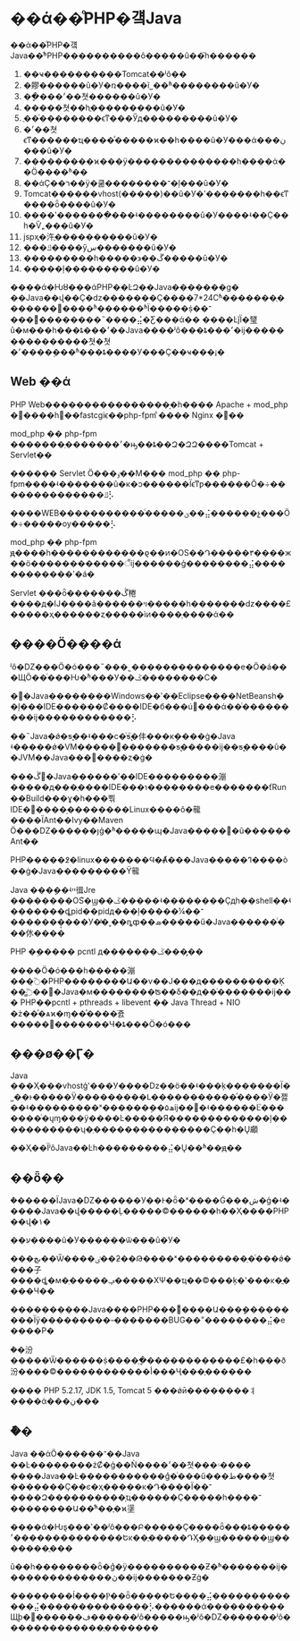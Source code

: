 # ��ά��ͦPHP�걬Java

��ά��ͦPHP�걬Java��ͬʱPHP����������õ�����û��֮һ������

1. ��ҹ����������Tomcat��ʲô��
2. �賿������û�У�ռ����ĩ˽��ʱ��������û�У�
3. ��ָ���׳��쳣������û�У�
4. �����쳣��һֱ���������û�У�
5. ֻ��ͨ��������ϵͳ���Ӳд���������û�У�
6. �׳��쳣ϵͳ������ҵ����ͣ�����ϰ��һ����û�У���ά���ڹ���û�У�
7. ���������ϰ���ÿ��������������һ����ά��Ӧ����ʱ��
8. ��άҪ��ר��ÿ�쿪��������־�ļ���û�У�
9. Tomcat������vhost\(�����\)��û�У�ʹ�������һ��ϵͳ����ȫ����û�У�
10. ����ʹ�������ֻ�ܶ��ʵ��������û�У����ʵ��Ҫ��һ�Ѷ˿���û�У�
11. jspҳ�汻ֲ����������û�У�
12. ���ݿ����ӳس�������û�У�
13. ���������һ�����϶��ڱ�����û�У�
14. �����ļ���������û�У�

����ά�Ƕȣ���άPHP��ĿԶ��Java�������ɡ� ��Java��վ��Ҫ�ǳ�������Ҫ����7\*24Сʱ�������ֻ�������׼����ʱ������ʱΪ�����ṩ��־���ܶ࿪��������˵����⣬�Ƹ���ά�� ����ĿǰΪ�㻹û�м���һ���ȶ���׳��Java����ʲô���ȶ���׳�ĳ���������������쳣�쳣�׳����ܹ���ʱ���ȶ����У���Ҫ��ҹ���¡�

## Web ��ά

PHP Web����������������֣�һ���� Apache + mod\_php �����һ׼��fastcgiϵ��php-fpm ͨ���� Nginx ���

mod\_php �� php-fpm �������ַ�������׳�ԣ��ȶ��Զ�ԶԶ����Tomcat + Servlet��

������ Servlet Ӧ���ٶ��Ϻ��� mod\_php �� php-fpm����ʵ�������û�к�ͻ������Ϊϵͳƿ������Ӧ�÷��������������ݿ⡣

����WEB�����������ͨ�����ؾ��⣬������չ���Ӧ�÷�����ѹ�����⡣

mod\_php �� php-fpm ԭ����һ������������ϱ��ͷ�OS��Դ�����۳����ж��ö������������꣬ĳ������ģ��������⣬������������ʹ�á�

Servlet ���ȫ�������ڴ棬����д�Ĳ����ã������ױ�����һ�������ǳ����£�����ҳ������ȥ�����ìͷ����ָ����ά��

## ����Ӧ����ά

ʲô�Ǳ���Ӧ�ó���˵���˾��������������е�Ӧ�á���ЩӦ��ͨ���Ƕ�ʱ���У��ػ��������С�

�󲿷�Java��������Windows��ʹ��Eclipse����NetBeansһ��ļ���IDE������Ȼ����IDE�б���ú󽻸���ά��ͨ���������ĳ������������⡣

��˵Java�ǿ�ƽ̨��ʵ���ϲ�ͬƽ̨֮�仹���кܴ����ġ�Java ʵ�����ǿ�VM�����޷�������ƽ̨�����ĳ��ƽ̨����û��JVM��Java���޷����ȥ�ġ�

���ڴ󲿷�Java������ʹ��IDE���������漰�����д���ֻ����IDE���ɿ��������е�������ťRun��Build���ɣ�һ���뿪IDE�޴����֣��������Linux����ô�㡣 ����ΪAnt��Ivy��Maven Ӧ���Ǳ������յģ�ʱ�����պܶ�Java�����߻�û������Ant��

PHP�����߶�linux�������Ϥ�̶Ⱥ���Java�����ߣ����ò��ġ�Java���������Ÿ㡣

Java ���ܷ��ʵײ㣬Jre ��������OS֮�ϣ��ػ�����ʵ��������Ҫдһ��shell��ʵ�������ȡpid��pidд���ļ�����¼��־�������̨���У�ֹͣ�˳��ȵȹ��ܣ�����ű�Java������ͨ���㲻����

PHP �ܹ����� pcntl д�������ػ����̡�

����Ӧ�ó���һ�����漰���̣߳�PHP��������Ա��ѵ��Ϳ���д����������Ķ��̳߳��򣬶�Java�м��������ʦ��δ��д��ͬ�������ĳ��� PHP��pcntl + pthreads + libevent �� Java Thread + NIO �ż��ͣ�ѧϰ�ɱ��ͣ����ֿ죬�����׿�������Ч�ȶ���Ӧ�ó���

## ���ø��Ӷ�

Java ���Ҳ���vhostģʽ���У����ǲ��ö��ʵ���ķ�������Ϊ�˽��ͱ�����Ӱ���������Լ�����������ͣ����Ӱ�졣 ��ʵ���������ˣ������ܸ��ھ۵ĳ��򣬶�ʵ������Ŀ֮�������ͨ�ųɱ���ÿ����Ŀ�����Я�������������ļ�����������ʮ�ַ���������������Ҫ��һ�Ų顣

��Ҳ��ΪʲôJava��Ŀһ���������⣬�Ų��ʱ��ԭ��

## ��ȫ��

�ܶ�����ΪJava�Ǳ������У��Ͱ�ȫ�ˣ����Ǵ���ش�ģ�ʵ�����Java��վ�����Ļ�����©������һ��Ҳ����PHP��վ�١�

��ע����û�У������ѿ���û�У�

���ںڿ��Ѿ����ٸ��ƻ��Թ����ˣ���������ַ�ͨ���ǿ����⼦����ȡ�м�ֵ�����ݡ�����ΧѰ��ҵ��©���ķ�ʽ���ĸ�ֱ����Ч��

����������Java����PHP���ܶ࿪����Ա���ܾ���������Ϊÿ���������ᳶ���ܶ����BUG��˭��������⣬�е����Ρ�

�ܶ�汾�����Ѿ������ṩ����֧�ָ������������£�һ���ð汾����©������������أ���Ҷ���֪������

���� PHP 5.2.17, JDK 1.5, Tomcat 5 ���ǿӣ��������⺦����ά���ڹ���

## �ܽ�

Java ��άӦ������־��Java ��Ŀ��������żȻ�ģ��Ǹ����׳��쳣���۽���� ����Java��Ŀ�����������ܵģ�ͨ���ű���ط����쳣�������Ҫ��ͼ�ҳ�����ĸ�Դ����Ϊ��־����Զ����������֤ҵ������Ҫ�����һ����־��������Ա��ͬʱ��֪�ϰ塣

����ά�Ƕȿ���ʹ��ʲô���Բ�����Ҫ����ȫ���ȶ�����׳��������������Եĸ��ֲ�����ԴӼܹ��ϣ������ϣ�������ֲ���

û��һ��������ȫ�ܵģ�ÿ����������Ƶ�ʱ�������ĳ��������������ڽ��ĳ�������Ƶġ�

��������ĺܶ����Ⲣ��ȫ�����Ե����⣬�������������⣬��������������⡣������ά����������Щϸ�ڣ��ܶ����޷������ʲô�����ԣ�ʲô�Ǳ�������ʲô�������������ֻ�������

